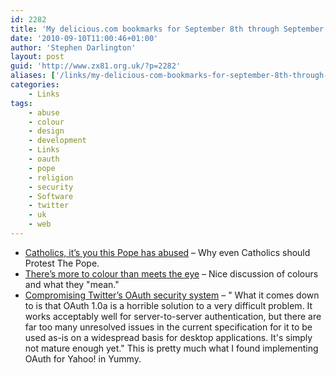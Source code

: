 ```yaml
---
id: 2282
title: 'My delicious.com bookmarks for September 8th through September 10th'
date: '2010-09-10T11:00:46+01:00'
author: 'Stephen Darlington'
layout: post
guid: 'http://www.zx81.org.uk/?p=2282'
aliases: ['/links/my-delicious-com-bookmarks-for-september-8th-through-september-10th-2.html']
categories:
    - Links
tags:
    - abuse
    - colour
    - design
    - development
    - Links
    - oauth
    - pope
    - religion
    - security
    - Software
    - twitter
    - uk
    - web
---
```


- [Catholics, it’s you this Pope has abused](http://www.independent.co.uk/opinion/commentators/johann-hari/johann-hari-catholics-its-you-this-pope-has-abused-2074029.html) – Why even Catholics should Protest The Pope.
- [There’s more to colour than meets the eye](http://www.macuser.co.uk/2204-theres-more-to-colour-than-meets-the-eye) – Nice discussion of colours and what they "mean."
- [Compromising Twitter’s OAuth security system](http://arstechnica.com/security/guides/2010/09/twitter-a-case-study-on-how-to-do-oauth-wrong.ars/) – " What it comes down to is that OAuth 1.0a is a horrible solution to a very difficult problem. It works acceptably well for server-to-server authentication, but there are far too many unresolved issues in the current specification for it to be used as-is on a widespread basis for desktop applications. It's simply not mature enough yet." This is pretty much what I found implementing OAuth for Yahoo! in Yummy.